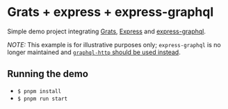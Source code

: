 # Grats + express + express-graphql

Simple demo project integrating [Grats](https://grats.capt.dev/), [Express](http://expressjs.com/) and [express-graphql](https://www.npmjs.com/package/express-graphql).

_NOTE:_ This example is for illustrative purposes only; `express-graphql` is no longer maintained and [`graphql-http` should be used instead](https://github.com/graphql/graphql-http#migrating-express-graphql).

## Running the demo

- `$ pnpm install`
- `$ pnpm run start`
